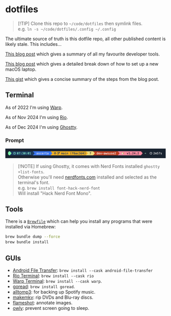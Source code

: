 # dotfiles

> \[!TIP\]
> Clone this repo to `~/code/dotfiles` then symlink files.\
> e.g. `ln -s ~/code/dotfiles/.config ~/.config`

The ultimate source of truth is this dotfile repo, all other published content is likely stale. This includes...

[This blog post](https://www.integralist.co.uk/posts/tools/) which gives a summary of all my favourite developer tools.

[This blog post](https://www.integralist.co.uk/posts/new-laptop-configuration/) which gives a detailed break down of how to set up a new macOS laptop.

[This gist](https://gist.github.com/Integralist/05e5415de6743e66b112574a1a5c1970) which gives a concise summary of the steps from the blog post.

## Terminal

As of 2022 I'm using [Warp](https://www.warp.dev/).

As of Nov 2024 I'm using [Rio](https://raphamorim.io/rio/).

As of Dec 2024 I'm using [Ghostty](https://ghostty.org/).

### Prompt

![Terminal Prompt](./terminal-prompt-ui.png)

> \[!NOTE\]
> If using Ghostty, it comes with Nerd Fonts installed `ghostty +list-fonts`.\
> Otherwise you'll need [nerdfonts.com](https://www.nerdfonts.com/) installed and selected as the terminal's font.\
> e.g. `brew install font-hack-nerd-font`\
> Will install "Hack Nerd Font Mono".

## Tools

There is a [`Brewfile`](./Brewfile) which can help you install any programs that were installed via Homebrew:

```bash
brew bundle dump --force
brew bundle install
```

## GUIs

- [Android File Transfer](https://www.android.com/filetransfer/): `brew install --cask android-file-transfer`
- [Rio Terminal](https://raphamorim.io/rio/): `brew install --cask rio`
- [Warp Terminal](https://www.warp.dev/): `brew install --cask warp`.
- [goread](https://github.com/TypicalAM/goread): `brew install goread`.
- [alltomp3](https://alltomp3.org/): for backing up Spotify music.
- [makemkv](https://makemkv.com/): rip DVDs and Blu-ray discs.
- [flameshot](https://flameshot.org/): annotate images.
- [owly](https://apps.apple.com/us/app/owly-display-sleep-prevention/id882812218): prevent screen going to sleep.
